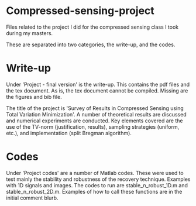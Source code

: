 # Compressed-sensing-project

Files related to the project I did for the compressed sensing class I took during my masters.

These are separated into two categories, the write-up, and the codes. 

# Write-up
Under 'Project - final version' is the write-up. This contains the pdf files and the tex document. As is, the tex document cannot be compiled. Missing are the figures and bib file.

The title of the project is 'Survey of Results in Compressed Sensing using Total Variation Minimization'. A number of theoretical results are discussed and numerical experiments are conducted. Key elements covered are the use of the TV-norm (justification, results), sampling strategies (uniform, etc.), and implementation (split Bregman algorithm). 

# Codes
Under 'Project codes' are a number of Matlab codes. These were used to test mainly the stability and robustness of the recovery technique. Examples with 1D signals and images. The codes to run are stable_n_robust_1D.m and stable_n_robust_2D.m. Examples of how to call these functions are in the initial comment blurb. 
